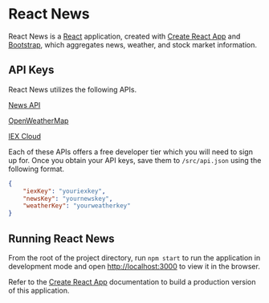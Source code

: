 # React News

React News is a [React](https://reactjs.org/) application, created with [Create React App](https://github.com/facebook/create-react-app) and [Bootstrap](https://getbootstrap.com/), which aggregates news, weather, and stock market information.

## API Keys

React News utilizes the following APIs.

[News API](https://newsapi.org/)

[OpenWeatherMap](https://openweathermap.org/api)

[IEX Cloud](https://iexcloud.io/docs/api/)

Each of these APIs offers a free developer tier which you will need to sign up for. Once you obtain your API keys, save them to `/src/api.json` using the following format.

```json
{
    "iexKey": "youriexkey",
    "newsKey": "yournewskey",
    "weatherKey": "yourweatherkey"
}
```

## Running React News

From the root of the project directory, run `npm start` to run the application in development mode and open [http://localhost:3000](http://localhost:3000) to view it in the browser.

Refer to the [Create React App](https://github.com/facebook/create-react-app) documentation to build a production version of this application.